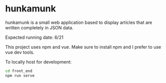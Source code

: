 # hunkamunk
hunkamunk is a small web application based to display articles that are written completely in JSON data.

Expected running date: 6/21

This project uses npm and vue. Make sure to install npm and I prefer to use vue dev tools.

To locally host for development: 

```bash
cd front_end
npm run serve
```
